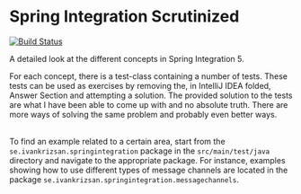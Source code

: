 # Spring Integration Scrutinized
[![Build Status](https://travis-ci.org/krizsan/spring-integration-scrutinized.svg?branch=master)](https://travis-ci.org/krizsan/spring-integration-scrutinized)

A detailed look at the different concepts in Spring Integration 5.

For each concept, there is a test-class containing a number of tests.
These tests can be used as exercises by removing the, in IntelliJ IDEA folded, Answer Section and attempting a solution.
The provided solution to the tests are what I have been able to come up with and no absolute truth.
There are more ways of solving the same problem and probably even better ways.<br/><br/>

To find an example related to a certain area, start from the `se.ivankrizsan.springintegration`
package in the `src/main/test/java` directory and navigate to the appropriate package.
For instance, examples showing how to use different types of message channels are located
in the package `se.ivankrizsan.springintegration.messagechannels`.
